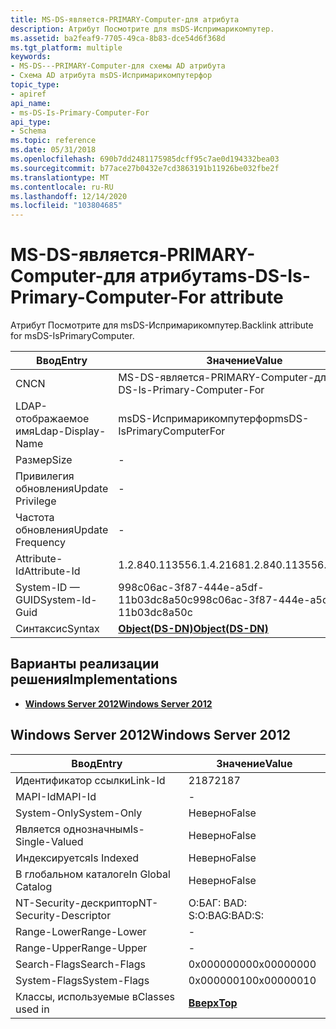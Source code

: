 ```yaml
---
title: MS-DS-является-PRIMARY-Computer-для атрибута
description: Атрибут Посмотрите для msDS-Испримарикомпутер.
ms.assetid: ba2feaf9-7705-49ca-8b83-dce54d6f368d
ms.tgt_platform: multiple
keywords:
- MS-DS---PRIMARY-Computer-для схемы AD атрибута
- Схема AD атрибута msDS-Испримарикомпутерфор
topic_type:
- apiref
api_name:
- ms-DS-Is-Primary-Computer-For
api_type:
- Schema
ms.topic: reference
ms.date: 05/31/2018
ms.openlocfilehash: 690b7dd2481175985dcff95c7ae0d194332bea03
ms.sourcegitcommit: b77ace27b0432e7cd3863191b11926be032fbe2f
ms.translationtype: MT
ms.contentlocale: ru-RU
ms.lasthandoff: 12/14/2020
ms.locfileid: "103804685"
---
```

# <a name="ms-ds-is-primary-computer-for-attribute"></a><span data-ttu-id="628cb-105">MS-DS-является-PRIMARY-Computer-для атрибута</span><span class="sxs-lookup"><span data-stu-id="628cb-105">ms-DS-Is-Primary-Computer-For attribute</span></span>

<span data-ttu-id="628cb-106">Атрибут Посмотрите для msDS-Испримарикомпутер.</span><span class="sxs-lookup"><span data-stu-id="628cb-106">Backlink attribute for msDS-IsPrimaryComputer.</span></span>



| <span data-ttu-id="628cb-107">Ввод</span><span class="sxs-lookup"><span data-stu-id="628cb-107">Entry</span></span> | <span data-ttu-id="628cb-108">Значение</span><span class="sxs-lookup"><span data-stu-id="628cb-108">Value</span></span> |
|-------------------|-----------------------------------------|
| <span data-ttu-id="628cb-109">CN</span><span class="sxs-lookup"><span data-stu-id="628cb-109">CN</span></span>                | <span data-ttu-id="628cb-110">MS-DS-является-PRIMARY-Computer-для</span><span class="sxs-lookup"><span data-stu-id="628cb-110">ms-DS-Is-Primary-Computer-For</span></span>           |
| <span data-ttu-id="628cb-111">LDAP-отображаемое имя</span><span class="sxs-lookup"><span data-stu-id="628cb-111">Ldap-Display-Name</span></span> | <span data-ttu-id="628cb-112">msDS-Испримарикомпутерфор</span><span class="sxs-lookup"><span data-stu-id="628cb-112">msDS-IsPrimaryComputerFor</span></span>               |
| <span data-ttu-id="628cb-113">Размер</span><span class="sxs-lookup"><span data-stu-id="628cb-113">Size</span></span>              | \-                                      |
| <span data-ttu-id="628cb-114">Привилегия обновления</span><span class="sxs-lookup"><span data-stu-id="628cb-114">Update Privilege</span></span>  | \-                                      |
| <span data-ttu-id="628cb-115">Частота обновления</span><span class="sxs-lookup"><span data-stu-id="628cb-115">Update Frequency</span></span>  | \-                                      |
| <span data-ttu-id="628cb-116">Attribute-Id</span><span class="sxs-lookup"><span data-stu-id="628cb-116">Attribute-Id</span></span>      | <span data-ttu-id="628cb-117">1.2.840.113556.1.4.2168</span><span class="sxs-lookup"><span data-stu-id="628cb-117">1.2.840.113556.1.4.2168</span></span>                 |
| <span data-ttu-id="628cb-118">System-ID — GUID</span><span class="sxs-lookup"><span data-stu-id="628cb-118">System-Id-Guid</span></span>    | <span data-ttu-id="628cb-119">998c06ac-3f87-444e-a5df-11b03dc8a50c</span><span class="sxs-lookup"><span data-stu-id="628cb-119">998c06ac-3f87-444e-a5df-11b03dc8a50c</span></span>    |
| <span data-ttu-id="628cb-120">Синтаксис</span><span class="sxs-lookup"><span data-stu-id="628cb-120">Syntax</span></span>            | [<span data-ttu-id="628cb-121">**Object(DS-DN)**</span><span class="sxs-lookup"><span data-stu-id="628cb-121">**Object(DS-DN)**</span></span>](s-object-ds-dn.md) |



## <a name="implementations"></a><span data-ttu-id="628cb-122">Варианты реализации решения</span><span class="sxs-lookup"><span data-stu-id="628cb-122">Implementations</span></span>

-   [<span data-ttu-id="628cb-123">**Windows Server 2012**</span><span class="sxs-lookup"><span data-stu-id="628cb-123">**Windows Server 2012**</span></span>](#windows-server-2012)

## <a name="windows-server-2012"></a><span data-ttu-id="628cb-124">Windows Server 2012</span><span class="sxs-lookup"><span data-stu-id="628cb-124">Windows Server 2012</span></span>



| <span data-ttu-id="628cb-125">Ввод</span><span class="sxs-lookup"><span data-stu-id="628cb-125">Entry</span></span> | <span data-ttu-id="628cb-126">Значение</span><span class="sxs-lookup"><span data-stu-id="628cb-126">Value</span></span> |
|------------------------|---------------------------------|
| <span data-ttu-id="628cb-127">Идентификатор ссылки</span><span class="sxs-lookup"><span data-stu-id="628cb-127">Link-Id</span></span>                | <span data-ttu-id="628cb-128">2187</span><span class="sxs-lookup"><span data-stu-id="628cb-128">2187</span></span>                            |
| <span data-ttu-id="628cb-129">MAPI-Id</span><span class="sxs-lookup"><span data-stu-id="628cb-129">MAPI-Id</span></span>                | \-                              |
| <span data-ttu-id="628cb-130">System-Only</span><span class="sxs-lookup"><span data-stu-id="628cb-130">System-Only</span></span>            | <span data-ttu-id="628cb-131">Неверно</span><span class="sxs-lookup"><span data-stu-id="628cb-131">False</span></span>                           |
| <span data-ttu-id="628cb-132">Является однозначным</span><span class="sxs-lookup"><span data-stu-id="628cb-132">Is-Single-Valued</span></span>       | <span data-ttu-id="628cb-133">Неверно</span><span class="sxs-lookup"><span data-stu-id="628cb-133">False</span></span>                           |
| <span data-ttu-id="628cb-134">Индексируется</span><span class="sxs-lookup"><span data-stu-id="628cb-134">Is Indexed</span></span>             | <span data-ttu-id="628cb-135">Неверно</span><span class="sxs-lookup"><span data-stu-id="628cb-135">False</span></span>                           |
| <span data-ttu-id="628cb-136">В глобальном каталоге</span><span class="sxs-lookup"><span data-stu-id="628cb-136">In Global Catalog</span></span>      | <span data-ttu-id="628cb-137">Неверно</span><span class="sxs-lookup"><span data-stu-id="628cb-137">False</span></span>                           |
| <span data-ttu-id="628cb-138">NT-Security-дескриптор</span><span class="sxs-lookup"><span data-stu-id="628cb-138">NT-Security-Descriptor</span></span> | <span data-ttu-id="628cb-139">О:БАГ: BAD: S:</span><span class="sxs-lookup"><span data-stu-id="628cb-139">O:BAG:BAD:S:</span></span>                    |
| <span data-ttu-id="628cb-140">Range-Lower</span><span class="sxs-lookup"><span data-stu-id="628cb-140">Range-Lower</span></span>            | \-                              |
| <span data-ttu-id="628cb-141">Range-Upper</span><span class="sxs-lookup"><span data-stu-id="628cb-141">Range-Upper</span></span>            | \-                              |
| <span data-ttu-id="628cb-142">Search-Flags</span><span class="sxs-lookup"><span data-stu-id="628cb-142">Search-Flags</span></span>           | <span data-ttu-id="628cb-143">0x00000000</span><span class="sxs-lookup"><span data-stu-id="628cb-143">0x00000000</span></span>                      |
| <span data-ttu-id="628cb-144">System-Flags</span><span class="sxs-lookup"><span data-stu-id="628cb-144">System-Flags</span></span>           | <span data-ttu-id="628cb-145">0x00000010</span><span class="sxs-lookup"><span data-stu-id="628cb-145">0x00000010</span></span>                      |
| <span data-ttu-id="628cb-146">Классы, используемые в</span><span class="sxs-lookup"><span data-stu-id="628cb-146">Classes used in</span></span>        | [<span data-ttu-id="628cb-147">**Вверх**</span><span class="sxs-lookup"><span data-stu-id="628cb-147">**Top**</span></span>](c-top.md)<br/> |



 

 





